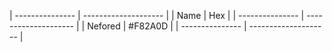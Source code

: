 | --------------- | -------------------- | 
| Name		  | Hex			 |
| --------------- | -------------------- |
| Nefored	  | #F82A0D		 |
| --------------- | -------------------- | 
